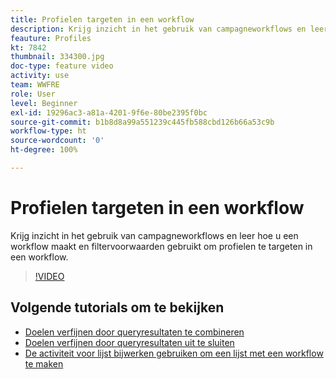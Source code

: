```yaml
---
title: Profielen targeten in een workflow
description: Krijg inzicht in het gebruik van campagneworkflows en leer hoe u een workflow maakt en filtervoorwaarden gebruikt om profielen te targeten in een workflow.
feauture: Profiles
kt: 7842
thumbnail: 334300.jpg
doc-type: feature video
activity: use
team: WWFRE
role: User
level: Beginner
exl-id: 19296ac3-a81a-4201-9f6e-80be2395f0bc
source-git-commit: b1b8d8a99a551239c445fb588cbd126b66a53c9b
workflow-type: ht
source-wordcount: '0'
ht-degree: 100%

---
```


# Profielen targeten in een workflow

Krijg inzicht in het gebruik van campagneworkflows en leer hoe u een workflow maakt en filtervoorwaarden gebruikt om profielen te targeten in een workflow.

>[!VIDEO](https://video.tv.adobe.com/v/334300?quality=12&learn=on)

## Volgende tutorials om te bekijken

* [Doelen verfijnen door queryresultaten te combineren](/help/process-management/refine-targets-by-combining-query-results.md)
* [Doelen verfijnen door queryresultaten uit te sluiten](/help/process-management/refine-targets-by-excluding-query-results.md)
* [De activiteit voor lijst bijwerken gebruiken om een lijst met een workflow te maken](/help/process-management/use-the-update-list-activity.md)
